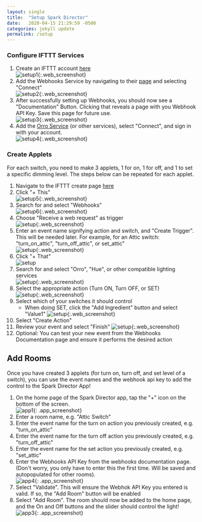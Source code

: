 ```yaml
---
layout: single 
title:  "Setup Spark Director"
date:   2020-04-15 21:29:59 -0500
categories: jekyll update
permalink: /setup
---
```


### Configure IFTTT Services
1. Create an IFTTT account [here](https://ifttt.com)  
![setup1](/assets/images/IFTTT_signup.png){:.web_screenshot} 
2. Add the Webhooks Service by navigating to their [page](https://ifttt.com/maker_webhooks) and selecting "Connect"  
![setup2](/assets/images/IFTTT_Webhooks_connect.png){:.web_screenshot} 
3. After successfully setting up Webhooks, you should now see a "Documentation" Button. Clicking that reveals a page with you Webhook API Key. Save this page for future use.  
![setup3](/assets/images/IFTTT_Webhooks_connected.png){:.web_screenshot} 
4. Add the [Orro Service](https://ifttt.com/orro) (or other services), select "Connect", and sign in with your account.  
![setup4](/assets/images/IFTTT_Orro_connect.png){:.web_screenshot} 

### Create Applets
For each switch, you need to make 3 applets, 1 for on, 1 for off, and 1 to set a specific dimming level. The steps below can be repeated for each applet.  
1. Navigate to the IFTTT create page [here](https://ifttt.com/create)
2. Click "+ This"  
![setup5](/assets/images/IFTTT_create_this.png){:.web_screenshot} 
3. Search for and select "Webhooks"  
![setup6](/assets/images/IFTTT_create_webhook_search.png){:.web_screenshot} 
4. Choose "Receive a web request" as trigger  
![setup](/assets/images/IFTTT_create_choose_webhook_action.png){:.web_screenshot} 
5. Enter an event name signifying action and switch, and "Create Trigger". This will be needed later. For example, for an Attic switch: "turn_on_attic", "turn_off_attic", or set_attic"  
![setup](/assets/images/IFTTT_create_webhooks_trigger.png){:.web_screenshot} 
6. Click "+ That"  
![setup](/assets/images/IFTTT_create_that.png)  
7. Search for and select "Orro", "Hue", or other compatible lighting services  
![setup](/assets/images/IFTTT_create_orro_search.png){:.web_screenshot}  
8. Select the appropriate action (Turn ON, Turn OFF, or SET)  
![setup](/assets/images/IFTTT_create_orro_action.png){:.web_screenshot}  
9. Select which of your switches it should control 
    * When doing SET, click the "Add Ingredient" button and select "Value1" 
    ![setup](/assets/images/IFTTT_create_orro_fields.png){:.web_screenshot} 
10. Select "Create Action" 
11. Review your event and select "Finish" 
![setup](/assets/images/IFTTT_create_review.png){:.web_screenshot} 
12. Optional: You can test your new event from the Webhooks Documentation page and ensure it performs the desired action

## Add Rooms
Once you have created 3 applets (for turn on, turn off, and set level of a switch), you can use the event names and the webhook api key to add the control to the Spark Director App!

1. On the home page of the Spark Director app, tap the "+" icon on the bottom of the screen.  
![app1](/assets/images/SparkDirector_control_empty.png){: .app_screenshot} 
2. Enter a room name, e.g. "Attic Switch"
3. Enter the event name for the turn on action you previously created, e.g. "turn_on_attic"
4. Enter the event name for the turn off action you previously created, e.g. "turn_off_attic"
4. Enter the event name for the set action you previously created, e.g. "set_attic"
5. Enter the Webhooks API Key from the webhooks documentation page. (Don't worry, you only have to enter this the first time. Will be saved and autopopulated for other rooms).  
![app4](/assets/images/SparkDirector_add_filledin.png){: .app_screenshot} 
6. Select "Validate". This will ensure the Webhok API Key you entered is valid. If so, the "Add Room" button will be enabled
7. Select "Add Room". The room should now be added to the home page, and the On and Off buttons and the slider should control the light!  
![app3](/assets/images/SparkDirector_control.png){: .app_screenshot}